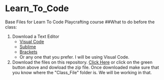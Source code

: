# Learn_To_Code
 Base Files for Learn To Code Playcrafting course
##What to do before the class:
1. Download a Text Editor  
   - [Visual Code](https://code.visualstudio.com/)  
   - [Sublime](https://www.sublimetext.com/)  
   - [Brackets](http://brackets.io/)  
   - Or any one that you prefer. I  will be using Visual Code.  
2. Download the files on this repository. [Click Here](https://github.com/mtc9417/Learn_To_Code/archive/master.zip)
or click on the green button above and dowload the zip file. Once downloaded make sure that you know where the
"Class_File" folder is. We will be working in that.
